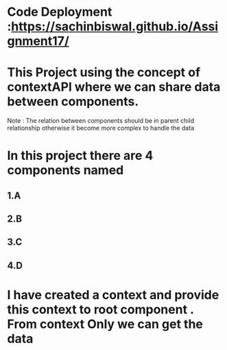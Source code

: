 # Code Deployment :https://sachinbiswal.github.io/Assignment17/
# This Project using the concept of contextAPI where we can share data between components.
Note : The relation between components should be in parent child relationship otherwise it become more complex to handle the data
# In this project there are 4 components named
## 1.A 
## 2.B
## 3.C
## 4.D
# I have created a context and provide this context to root component . From context Only we can get the data
